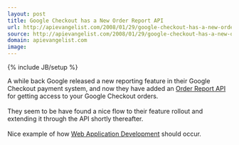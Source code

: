 ```yaml
---
layout: post
title: Google Checkout has a New Order Report API
url: http://apievangelist.com/2008/01/29/google-checkout-has-a-new-order-report-api/
source: http://apievangelist.com/2008/01/29/google-checkout-has-a-new-order-report-api/
domain: apievangelist.com
image: 
---
```

{% include JB/setup %}<p><span class="byline-author">A while back Google released a new reporting feature in their Google Checkout payment system, and now they have added an <a href="http://googlecheckout.blogspot.com/2008/01/announcing-order-report-api.html">Order Report API</a> for getting access to your Google Checkout orders.<br /><br />They seem to be have found a nice flow to their feature rollout and extending it through the API shortly thereafter.<br /><br /></span>Nice example of how <a href="http://www.originalwebsolutions.com">Web Application Development</a> should occur.</p>
